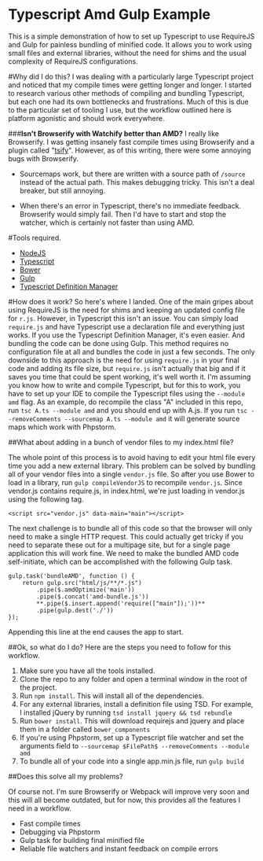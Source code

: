 # Typescript Amd Gulp Example
This is a simple demonstration of how to set up Typescript to use RequireJS and Gulp for painless bundling of minified code. It allows you to work using small files and external libraries, without the need for shims and the usual complexity of RequireJS configurations.

#Why did I do this?
I was dealing with a particularly large Typescript project and noticed that my compile times were getting longer and longer. I started to research various other methods of compiling and bundling Typescript, but each one had its own bottlenecks and frustrations. Much of this is due to the particular set of tooling I use, but the workflow outlined here is platform agonistic and should work everywhere.

###**Isn't Browserify with Watchify better than AMD?**
I really like Browserify. I was getting insanely fast compile times using Browserify and a plugin called "[tsify](https://www.npmjs.com/package/tsify)". However, as of this writing, there were some annoying bugs with Browserify.

 - Sourcemaps work, but there are written with a source path of
   ```/source``` instead of the actual path. This makes debugging
   tricky. This isn't a deal breaker, but still annoying.
   
 - When there's an error in Typescript, there's no immediate feedback.  
   Browserify would simply fail. Then I'd have to start and stop the watcher, which is certainly not faster than using AMD.

#Tools required.
* [NodeJS](https://nodejs.org/)
* [Typescript](http://www.typescriptlang.org/)
* [Bower](http://bower.io)
* [Gulp](http://gulpjs.com/)
* [Typescript Definition Manager](https://github.com/DefinitelyTyped/tsd)

#How does it work?
So here's where I landed. One of the main gripes about using RequireJS is the need for shims and keeping an updated config file for `r.js`. However, in Typescript this isn't an issue. You can simply load `require.js` and have Typescript use a declaration file and everything just works. If you use the Typescript Definition Manager, it's even easier. And bundling the code can be done using Gulp. This method requires no configuration file at all and bundles the code in just a few seconds. The only downside to this approach is the need for using `require.js` in your final code and adding its file size, but `require.js` isn't actually that big and if it saves you time that could be spent working, it's well worth it. I'm assuming you know how to write and compile Typescript, but for this to work, you have to set up your IDE to compile the Typescript files using the `--module amd` flag. As an example, do recompile the class "A" included in this repo, run `tsc A.ts --module amd` and you should end up with A.js. If you run `tsc --removeComments --sourcemap A.ts --module amd`  it will generate source maps which work with Phpstorm.

##What about adding in a bunch of vendor files to my index.html file?

The whole point of this process is to avoid having to edit your html file every time you add a new external library. This problem can be solved by bundling all of your vendor files into a single `vendor.js` file. So after you use Bower to load in a library, run `gulp compileVendorJS` to recompile `vendor.js`. Since vendor.js contains require.js, in index.html, we're just loading in vendor.js using the following tag.

    <script src="vendor.js" data-main="main"></script>

The next challenge is to bundle all of this code so that the browser will only need to make a single  HTTP request. This could actually get tricky if you need to separate these out for a multipage site, but for a single page application this will work fine. We need to make the bundled AMD code self-initiate, which can be accomplished with the following Gulp task.

    gulp.task('bundleAMD', function () {
        return gulp.src("html/js/**/*.js")
            .pipe($.amdOptimize('main'))
            .pipe($.concat('amd-bundle.js'))
            **.pipe($.insert.append('require(["main"]);'))**
            .pipe(gulp.dest('./'))
    });
Appending this line at the end causes the app to start. 

##Ok, so what do I do?
Here are the steps you need to follow for this workflow.

 1. Make sure you have all the tools installed.
 2. Clone the repo to any folder and open a terminal window in the root of the project.
 3. Run `npm install`. This will install all of the dependencies.
 4. For any external libraries, install a definition file using TSD. For example, I installed jQuery by running `tsd install jquery && tsd rebundle`
 5. Run `bower install`. This will download requirejs and jquery and place them in a folder called `bower_components`
 6. If you're using Phpstorm, set up a Typescript file watcher and set the arguments field to `--sourcemap $FilePath$ --removeComments --module amd`
 7. To bundle all of your code into a single app.min.js file, run `gulp build`

##Does this solve all my problems?

Of course not. I'm sure Browserify or Webpack will improve very soon and this will all become outdated, but for now, this provides all the features I need in a workflow.
* Fast compile times
* Debugging via Phpstorm
* Gulp task for building final minified file
* Reliable file watchers and instant feedback on compile errors

 

